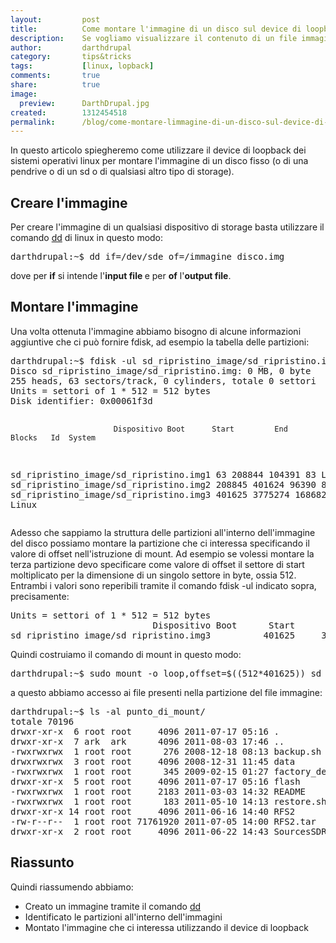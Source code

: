 ```yaml
---
layout:			post
title:			Come montare l'immagine di un disco sul device di loopback di Linux
description:    Se vogliamo visualizzare il contenuto di un file immagine la procedura è semplice 
author:			darthdrupal
category:		tips&tricks
tags:			[linux, lopback]
comments:		true
share:			true
image:			
  preview:      DarthDrupal.jpg
created:		1312454518
permalink:		/blog/come-montare-limmagine-di-un-disco-sul-device-di-loopback-di-linux
---
```

<p>In questo articolo spiegheremo come utilizzare il device di loopback dei sistemi operativi linux per montare l'immagine di un disco fisso (o di una pendrive o di un sd o di qualsiasi altro tipo di storage).</p><p><!--break--></p>
<h2>
	<strong>Creare l&#39;immagine</strong></h2>
<p>
	Per creare l&#39;immagine di un qualsiasi dispositivo di storage basta utilizzare il comando <a href="http://ss64.com/bash/dd.html">dd</a> di linux in questo modo:</p>
<pre language="bash">
darthdrupal:~$ dd if=/dev/sde of=/immagine_disco.img
</pre>
<p>
	dove per <strong>if</strong> si intende l&#39;<strong>input file </strong>e per <strong>of</strong> l&#39;<strong>output file</strong>.</p>
<h2>
	<strong>Montare l&#39;immagine</strong></h2>
<p>
	Una volta ottenuta l&#39;immagine abbiamo bisogno di alcune informazioni aggiuntive che ci pu&ograve; fornire fdisk, ad esempio la tabella delle partizioni:</p>
<pre language="bash">
darthdrupal:~$ fdisk -ul sd_ripristino_image/sd_ripristino.img
Disco sd_ripristino_image/sd_ripristino.img: 0 MB, 0 byte
255 heads, 63 sectors/track, 0 cylinders, totale 0 settori
Units = settori of 1 * 512 = 512 bytes
Disk identifier: 0x00061f3d

                           Dispositivo Boot      Start         End      Blocks   Id  System
sd_ripristino_image/sd_ripristino.img1              63      208844      104391   83  Linux
sd_ripristino_image/sd_ripristino.img2          208845      401624       96390   83  Linux
sd_ripristino_image/sd_ripristino.img3          401625     3775274     1686825   83  Linux</pre>
<div>
	Adesso che sappiamo la struttura delle partizioni all&#39;interno dell&#39;immagine del disco possiamo montare la partizione che ci interessa specificando il valore di offset nell&#39;istruzione di mount. Ad esempio se volessi montare la terza partizione devo specificare come valore di offset il settore di start moltiplicato per la dimensione di un singolo settore in byte, ossia 512. Entrambi i valori sono reperibili tramite il comando fdisk -ul indicato sopra, precisamente:</div>
<div>
	<pre language="bash">
Units = settori of 1 * 512 = 512 bytes
                           Dispositivo Boot      Start         End      Blocks   Id  System
sd_ripristino_image/sd_ripristino.img3          401625     3775274     1686825   83  Linux</pre>
</div>
<div>
	Quindi costruiamo il comando di mount in questo modo:</div>
<pre language="bash">
darthdrupal:~$ sudo mount -o loop,offset=$((512*401625)) sd_ripristino_image/sd_ripristino.img punto_di_mount/</pre>
<p>
	a questo abbiamo accesso ai file presenti nella partizione del file immagine:</p>
<pre language="bash">
darthdrupal:~$ ls -al punto_di_mount/
totale 70196
drwxr-xr-x  6 root root     4096 2011-07-17 05:16 .
drwxr-xr-x  7 ark  ark      4096 2011-08-03 17:46 ..
-rwxrwxrwx  1 root root      276 2008-12-18 08:13 backup.sh
drwxrwxrwx  3 root root     4096 2008-12-31 11:45 data
-rwxrwxrwx  1 root root      345 2009-02-15 01:27 factory_defaults.sh
drwxr-xr-x  5 root root     4096 2011-07-17 05:16 flash
-rwxrwxrwx  1 root root     2183 2011-03-03 14:32 README
-rwxrwxrwx  1 root root      183 2011-05-10 14:13 restore.sh
drwxr-xr-x 14 root root     4096 2011-06-16 14:40 RFS2
-rw-r--r--  1 root root 71761920 2011-07-05 14:00 RFS2.tar
drwxr-xr-x  2 root root     4096 2011-06-22 14:43 SourcesSDRestore</pre>
<h2>
	<strong>Riassunto</strong></h2>
<p>
	Quindi riassumendo abbiamo:</p>
<ul>
	<li>
		Creato un immagine tramite il comando <a href="http://ss64.com/bash/dd.html">dd</a></li>
	<li>
		Identificato le partizioni all&#39;interno dell&#39;immagini</li>
	<li>
		Montato l&#39;immagine che ci interessa utilizzando il device di loopback</li>
</ul>
